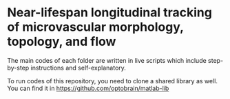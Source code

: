 # Near-lifespan longitudinal tracking of microvascular morphology, topology, and flow

The main codes of each folder are written in live scripts which include step-by-step instructions and self-explanatory.

To run codes of this repository, you need to clone a shared library as well.  You can find it in https://github.com/optobrain/matlab-lib
